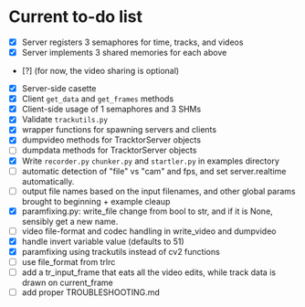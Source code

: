 # Current to-do list

- [x] Server registers 3 semaphores for time, tracks, and videos
- [x] Server implements 3 shared memories for each above
- [?] (for now, the video sharing is optional)
- [x] Server-side casette
- [x] Client `get_data` and `get_frames` methods
- [x] Client-side usage of 1 semaphores and 3 SHMs
- [x] Validate `trackutils.py`
- [x] wrapper functions for spawning servers and clients
- [x] dumpvideo methods for TracktorServer objects
- [ ] dumpdata methods for TracktorServer objects
- [x] Write `recorder.py` `chunker.py` and `startler.py` in examples directory
- [ ] automatic detection of "file" vs "cam" and fps, and set server.realtime
  automatically.
- [ ] output file names based on the input filenames, and other global params
  brought to beginning + example cleaup
- [x] paramfixing.py: write_file change from bool to str, and if it is None,
  sensibly get a new name.
- [ ] video file-format and codec handling in write_video and dumpvideo
- [x] handle invert variable value (defaults to 51)
- [x] paramfixing using trackutils instead of cv2 functions
- [ ] use file_format from trlrc
- [ ] add a tr_input_frame that eats all the video edits, while track data is
  drawn on current_frame
- [ ] add proper TROUBLESHOOTING.md

